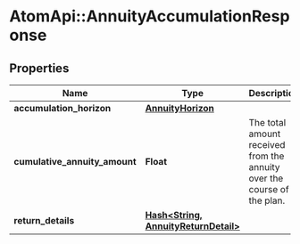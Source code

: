 # AtomApi::AnnuityAccumulationResponse

## Properties
Name | Type | Description | Notes
------------ | ------------- | ------------- | -------------
**accumulation_horizon** | [**AnnuityHorizon**](AnnuityHorizon.md) |  | 
**cumulative_annuity_amount** | **Float** | The total amount received from the annuity over the course of the plan. | 
**return_details** | [**Hash&lt;String, AnnuityReturnDetail&gt;**](AnnuityReturnDetail.md) |  | 



